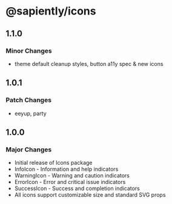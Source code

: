 # @sapiently/icons

## 1.1.0

### Minor Changes

- theme default cleanup styles, button a11y spec & new icons

## 1.0.1

### Patch Changes

- eeyup, party

## 1.0.0

### Major Changes

- Initial release of Icons package
- InfoIcon - Information and help indicators
- WarningIcon - Warning and caution indicators
- ErrorIcon - Error and critical issue indicators
- SuccessIcon - Success and completion indicators
- All icons support customizable size and standard SVG props
